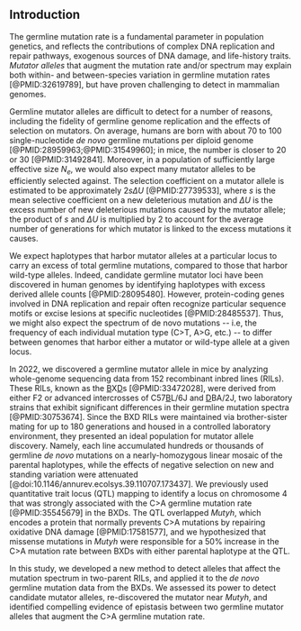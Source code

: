 ## Introduction

The germline mutation rate is a fundamental parameter in population genetics, and reflects the contributions of complex DNA replication and repair pathways, exogenous sources of DNA damage, and life-history traits. *Mutator alleles* that augment the mutation rate and/or spectrum may explain both within- and between-species variation in germline mutation rates [@PMID:32619789], but have proven challenging to detect in mammalian genomes. 

<!--In microorganisms like *Escherichia coli*, mutator alleles have emerged during experimental evolution [@PMID:], and human cancer genomes often harbor deleterious mutator alleles as well [@PMID:27197248].-->

Germline mutator alleles are difficult to detect for a number of reasons, including the fidelity of germline genome replication and the effects of selection on mutators. On average, humans are born with about 70 to 100 single-nucleotide *de novo* germline mutations per diploid genome [@PMID:28959963;@PMID:31549960]; in mice, the number is closer to 20 or 30 [@PMID:31492841]. Moreover, in a population of sufficiently large effective size $N_e$, we would also expect many mutator alleles to be efficiently selected against. The selection coefficient on a mutator allele is estimated to be approximately $2s \Delta U$ [@PMID:27739533], where $s$ is the mean selective coefficient on a new deleterious mutation and $\Delta U$ is the excess number of new deleterious mutations caused by the mutator allele; the product of $s$ and $\Delta U$ is multiplied by $2$ to account for the average number of generations for which mutator is linked to the excess mutations it causes. 

<!--Given the low germline *de novo* mutation rate in mammalian genomes and the potential strength of selection on a mutator, we would likely require a very large number of offspring, as well as an environment that attenuates the effects of selection, in order to detect the effects of a germline mutator allele.-->

We expect haplotypes that harbor mutator alleles at a particular locus to carry an excess of total germline mutations, compared to those that harbor wild-type alleles. Indeed, candidate germline mutator loci have been discovered in human genomes by identifying haplotypes with excess derived allele counts [@PMID:28095480]. However, protein-coding genes involved in DNA replication and repair often recognize particular sequence motifs or excise lesions at specific nucleotides [@PMID:28485537]. Thus, we might also expect the spectrum of de novo mutations -- i.e, the frequency of each individual mutation type (C>T, A>G, etc.) -- to differ between genomes that harbor either a mutator or wild-type allele at a given locus.

In 2022, we discovered a germline mutator allele in mice by analyzing whole-genome sequencing data from 152 recombinant inbred lines (RILs). These RILs, known as the <ins>B</ins>X<ins>D</ins>s [@PMID:33472028], were derived from either F2 or advanced intercrosses of C57<ins>B</ins>L/6J and <ins>D</ins>BA/2J, two laboratory strains that exhibit significant differences in their germline mutation spectra [@PMID:30753674]. Since the BXD RILs were maintained via brother-sister mating for up to 180 generations and housed in a controlled laboratory environment, they presented an ideal population for mutator allele discovery. Namely, each line accumulated hundreds or thousands of germline *de novo* mutations on a nearly-homozygous linear mosaic of the parental haplotypes, while the effects of negative selection on new and standing variation were attenuated [@doi:10.1146/annurev.ecolsys.39.110707.173437]. We previously used quantitative trait locus (QTL) mapping to identify a locus on chromosome 4 that was strongly associated with the C>A germline mutation rate [@PMID:35545679] in the BXDs. The QTL overlapped *Mutyh*, which encodes a protein that normally prevents C>A mutations by repairing oxidative DNA damage [@PMID:17581577], and we hypothesized that missense mutations in *Mutyh* were responsible for a 50% increase in the C>A mutation rate between BXDs with either parental haplotype at the QTL.

In this study, we developed a new method to detect alleles that affect the mutation spectrum in two-parent RILs, and applied it to the *de novo* germline mutation data from the BXDs. We assessed its power to detect candidate mutator alleles, re-discovered the mutator near *Mutyh*, and identified compelling evidence of epistasis between two germline mutator alleles that augment the C>A germline mutation rate.
